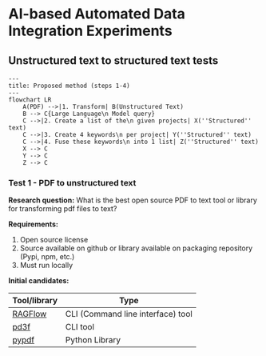 # AI-based Automated Data Integration Experiments

## Unstructured text to structured text tests

```mermaid
---
title: Proposed method (steps 1-4)
---
flowchart LR
    A(PDF) -->|1. Transform| B(Unstructured Text)
    B --> C{Large Language\n Model query}
    C -->|2. Create a list of the\n given projects| X(''Structured'' text)
    C -->|3. Create 4 keywords\n per project| Y(''Structured'' text)
    C -->|4. Fuse these keywords\n into 1 list| Z(''Structured'' text)
    X --> C
    Y --> C
    Z --> C
```

### Test 1 - PDF to unstructured text

**Research question:** What is the best open source PDF to text tool or library for transforming pdf files to text?

**Requirements:**

1. Open source license
2. Source available on github or library available on packaging repository (Pypi, npm, etc.)
3. Must run locally

**Initial candidates:**

| Tool/library                                                    | Type                              |
| --------------------------------------------------------------- | --------------------------------- |
| [RAGFlow](https://github.com/infiniflow/ragflow)                | CLI (Command line interface) tool |
| [pd3f](https://github.com/pd3f/pd3f)                            | CLI tool                          |
| [pypdf](https://github.com/py-pdf/pypdf)                        | Python Library                    |
